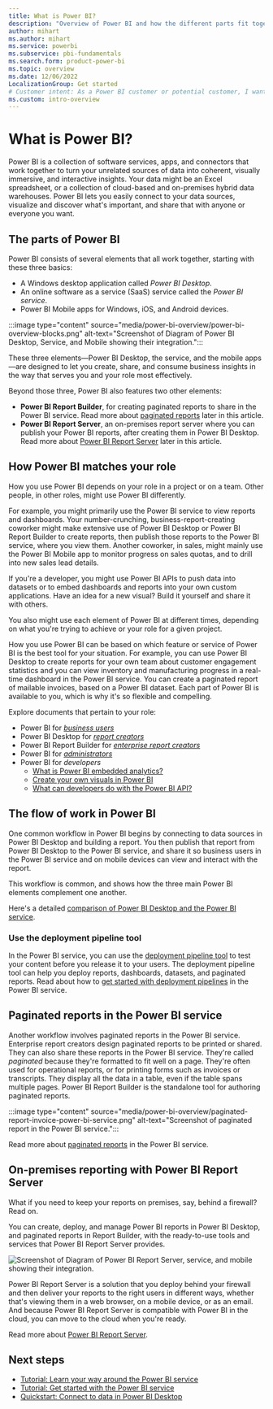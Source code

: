 ```yaml
---
title: What is Power BI?
description: "Overview of Power BI and how the different parts fit together: Power BI Desktop, the Power BI service, Power BI Mobile, Power BI Report Server, and Power BI Embedded."
author: mihart
ms.author: mihart
ms.service: powerbi
ms.subservice: pbi-fundamentals
ms.search.form: product-power-bi
ms.topic: overview
ms.date: 12/06/2022
LocalizationGroup: Get started
# Customer intent: As a Power BI customer or potential customer, I want to get an overview of Power BI so I can understand how the different parts fit together, so that I know which part to use to accomplish my tasks/goals.
ms.custom: intro-overview
---
```


# What is Power BI?

Power BI is a collection of software services, apps, and connectors that work together to turn your unrelated sources of data into coherent, visually immersive, and interactive insights. Your data might be an Excel spreadsheet, or a collection of cloud-based and on-premises hybrid data warehouses. Power BI lets you easily connect to your data sources, visualize and discover what's important, and share that with anyone or everyone you want.

## The parts of Power BI

Power BI consists of several elements that all work together, starting with these three basics:

- A Windows desktop application called *Power BI Desktop*.
- An online software as a service (SaaS) service called the *Power BI service*.
- Power BI Mobile apps for Windows, iOS, and Android devices.

:::image type="content" source="media/power-bi-overview/power-bi-overview-blocks.png" alt-text="Screenshot of Diagram of Power BI Desktop, Service, and Mobile showing their integration.":::

These three elements&mdash;Power BI Desktop, the service, and the mobile apps&mdash;are designed to let you create, share, and consume business insights in the way that serves you and your role most effectively.

Beyond those three, Power BI also features two other elements:

- **Power BI Report Builder**, for creating paginated reports to share in the Power BI service. Read more about [paginated reports](#paginated-reports-in-the-power-bi-service) later in this article.
- **Power BI Report Server**, an on-premises report server where you can publish your Power BI reports, after creating them in Power BI Desktop. Read more about [Power BI Report Server](#on-premises-reporting-with-power-bi-report-server) later in this article.

## How Power BI matches your role

How you use Power BI depends on your role in a project or on a team. Other people, in other roles, might use Power BI differently.

For example, you might primarily use the Power BI service to view reports and dashboards. Your number-crunching, business-report-creating coworker might make extensive use of Power BI Desktop or Power BI Report Builder to create reports, then publish those reports to the Power BI service, where you view them. Another coworker, in sales, might mainly use the Power BI Mobile app to monitor progress on sales quotas, and to drill into new sales lead details.

If you're a developer, you might use Power BI APIs to push data into datasets or to embed dashboards and reports into your own custom applications. Have an idea for a new visual? Build it yourself and share it with others.  

You also might use each element of Power BI at different times, depending on what you're trying to achieve or your role for a given project.

How you use Power BI can be based on which feature or service of Power BI is the best tool for your situation. For example, you can use Power BI Desktop to create reports for your own team about customer engagement statistics and you can view inventory and manufacturing progress in a real-time dashboard in the Power BI service. You can create a paginated report of mailable invoices, based on a Power BI dataset. Each part of Power BI is available to you, which is why it's so flexible and compelling.

Explore documents that pertain to your role:

- Power BI for [*business users*](../consumer/end-user-consumer.md)
- Power BI Desktop for [*report creators*](desktop-what-is-desktop.md)
- Power BI Report Builder for [*enterprise report creators*](../paginated-reports/paginated-reports-report-builder-power-bi.md)
- Power BI for [*administrators*](../admin/service-admin-administering-power-bi-in-your-organization.md)
- Power BI for *developers*
  - [What is Power BI embedded analytics?](../developer/embedded/embedded-analytics-power-bi.md)
  - [Create your own visuals in Power BI](../developer/visuals/develop-power-bi-visuals.md)
  - [What can developers do with the Power BI API?](/rest/api/power-bi/)

## The flow of work in Power BI

One common workflow in Power BI begins by connecting to data sources in Power BI Desktop and building a report. You then publish that report from Power BI Desktop to the Power BI service, and share it so business users in the Power BI service and on mobile devices can view and interact with the report.

This workflow is common, and shows how the three main Power BI elements complement one another.

Here's a detailed [comparison of Power BI Desktop and the Power BI service](../fundamentals/service-service-vs-desktop.md).

### Use the deployment pipeline tool

In the Power BI service, you can use the [deployment pipeline tool](../create-reports/deployment-pipelines-overview.md) to test your content before you release it to your users. The deployment pipeline tool can help you deploy reports, dashboards, datasets, and paginated reports. Read about how to [get started with deployment pipelines](../create-reports/deployment-pipelines-get-started.md?tabs=paginated-reports) in the Power BI service.

## Paginated reports in the Power BI service

Another workflow involves paginated reports in the Power BI service. Enterprise report creators design paginated reports to be printed or shared. They can also share these reports in the Power BI service. They're called *paginated* because they're formatted to fit well on a page. They're often used for operational reports, or for printing forms such as invoices or transcripts. They display all the data in a table, even if the table spans multiple pages. Power BI Report Builder is the standalone tool for authoring paginated reports.

:::image type="content" source="media/power-bi-overview/paginated-report-invoice-power-bi-service.png" alt-text="Screenshot of paginated report in the Power BI service.":::

Read more about [paginated reports](../paginated-reports/paginated-reports-report-builder-power-bi.md) in the Power BI service.

## On-premises reporting with Power BI Report Server

What if you need to keep your reports on premises, say, behind a firewall?  Read on.

You can create, deploy, and manage Power BI reports in Power BI Desktop, and paginated reports in Report Builder, with the ready-to-use tools and services that Power BI Report Server provides.

![Screenshot of Diagram of Power BI Report Server, service, and mobile showing their integration.](media/power-bi-overview/power-bi-report-server2.png)

Power BI Report Server is a solution that you deploy behind your firewall and then deliver your reports to the right users in different ways, whether that's viewing them in a web browser, on a mobile device, or as an email. And because Power BI Report Server is compatible with Power BI in the cloud, you can move to the cloud when you're ready.

Read more about [Power BI Report Server](../report-server/get-started.md).

## Next steps

- [Tutorial: Learn your way around the Power BI service](../consumer/end-user-experience.md)
- [Tutorial: Get started with the Power BI service](service-get-started.md)
- [Quickstart: Connect to data in Power BI Desktop](../connect-data/desktop-quickstart-connect-to-data.md)
